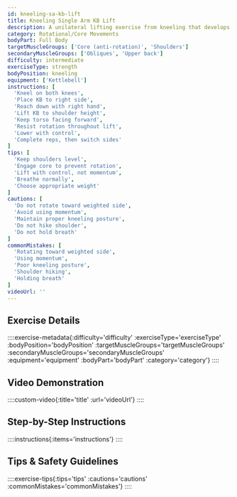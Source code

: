 ```yaml
---
id: kneeling-sa-kb-lift
title: Kneeling Single Arm KB Lift
description: A unilateral lifting exercise from kneeling that develops anti-rotation core strength and shoulder stability, teaching proper lifting mechanics while eliminating lower body compensation.
category: Rotational/Core Movements
bodyPart: Full Body
targetMuscleGroups: ['Core (anti-rotation)', 'Shoulders']
secondaryMuscleGroups: ['Obliques', 'Upper back']
difficulty: intermediate
exerciseType: strength
bodyPosition: kneeling
equipment: ['Kettlebell']
instructions: [
  'Kneel on both knees',
  'Place KB to right side',
  'Reach down with right hand',
  'Lift KB to shoulder height',
  'Keep torso facing forward',
  'Resist rotation throughout lift',
  'Lower with control',
  'Complete reps, then switch sides'
]
tips: [
  'Keep shoulders level',
  'Engage core to prevent rotation',
  'Lift with control, not momentum',
  'Breathe normally',
  'Choose appropriate weight'
]
cautions: [
  'Do not rotate toward weighted side',
  'Avoid using momentum',
  'Maintain proper kneeling posture',
  'Do not hike shoulder',
  'Do not hold breath'
]
commonMistakes: [
  'Rotating toward weighted side',
  'Using momentum',
  'Poor kneeling posture',
  'Shoulder hiking',
  'Holding breath'
]
videoUrl: ''
---
```


## Exercise Details

::::exercise-metadata{:difficulty='difficulty' :exerciseType='exerciseType' :bodyPosition='bodyPosition' :targetMuscleGroups='targetMuscleGroups' :secondaryMuscleGroups='secondaryMuscleGroups' :equipment='equipment' :bodyPart='bodyPart' :category='category'}
::::

## Video Demonstration

::::custom-video{:title='title' :url='videoUrl'}
::::

## Step-by-Step Instructions

::::instructions{:items='instructions'}
::::

## Tips & Safety Guidelines

::::exercise-tips{:tips='tips' :cautions='cautions' :commonMistakes='commonMistakes'}
::::
